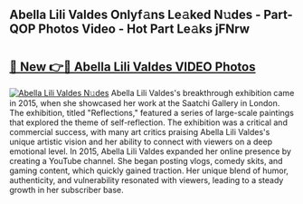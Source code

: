 ## Abella Lili Valdes Onlyf𝚊ns Le𝚊ked N𝚞des - Part-QOP Photos Video - Hot Part Le𝚊ks jFNrw

# <h2><a href="http://ab48061.deff.icu/?id=Abella+Lili+Valdes">🔗 New 👉🔴 Abella Lili Valdes VIDEO Photos</a></h2>

[![Abella Lili Valdes N𝚞des](https://i.imgur.com/rIISA9y.gif)](http://ab48061.deff.icu/?id=Abella+Lili+Valdes)
Abella Lili Valdes's breakthrough exhibition came in 2015, when she showcased her work at the Saatchi Gallery in London. The exhibition, titled "Reflections," featured a series of large-scale paintings that explored the theme of self-reflection. The exhibition was a critical and commercial success, with many art critics praising Abella Lili Valdes's unique artistic vision and her ability to connect with viewers on a deep emotional level. In 2015, Abella Lili Valdes expanded her online presence by creating a YouTube channel. She began posting vlogs, comedy skits, and gaming content, which quickly gained traction. Her unique blend of humor, authenticity, and vulnerability resonated with viewers, leading to a steady growth in her subscriber base.
